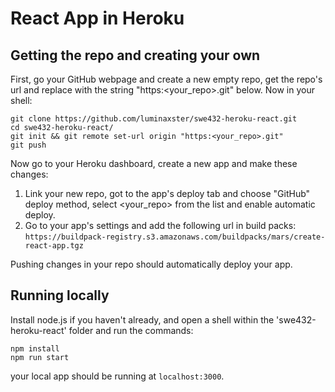 # React App in Heroku
## Getting the repo and creating your own
First, go your GitHub webpage and create a new empty repo, get the repo's url and replace with the string "https:<your_repo>.git" below.
Now in your shell:
```
git clone https://github.com/luminaxster/swe432-heroku-react.git
cd swe432-heroku-react/
git init && git remote set-url origin "https:<your_repo>.git"
git push
```
Now go to your Heroku dashboard, create a new app and make these changes:
1. Link your new repo, got to the app's deploy tab and choose "GitHub" deploy method,
select <your_repo> from the list and enable automatic deploy.
2. Go to your app's settings and add the following url in build packs:
``` https://buildpack-registry.s3.amazonaws.com/buildpacks/mars/create-react-app.tgz ```

Pushing changes in your repo should automatically deploy your app.

## Running locally
Install node.js if you haven't already, and open a shell within the 'swe432-heroku-react' folder and run the commands:
```
npm install
npm run start
```
your local app should be running at ``` localhost:3000 ```.
